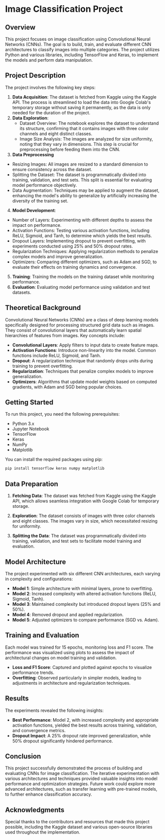 # Image Classification Project 

## Overview

This project focuses on image classification using Convolutional Neural Networks (CNNs). The goal is to build, train, and evaluate different CNN architectures to classify images into multiple categories. The project utilizes Python and various libraries, including TensorFlow and Keras, to implement the models and perform data manipulation.

## Project Description

The project involves the following key steps:

1. **Data Acquisition**: The dataset is fetched from Kaggle using the Kaggle API. The process is streamlined to load the data into Google Colab's temporary storage without saving it permanently, as the data is only needed for the duration of the project.
2. **Data Exploration**:
   - Dataset Overview: The notebook explores the dataset to understand its structure, confirming that it contains images with three color channels and eight distinct classes.
   - Image Size Analysis: The images are analyzed for size uniformity, noting that they vary in dimensions. This step is crucial for preprocessing before feeding them into the CNN.
3. **Data Preprocessing**
- Resizing Images: All images are resized to a standard dimension to ensure consistency across the dataset.
- Splitting the Dataset: The dataset is programmatically divided into training, validation, and test sets. This split is essential for evaluating model performance objectively.
- Data Augmentation: Techniques may be applied to augment the dataset, enhancing the model's ability to generalize by artificially increasing the diversity of the training set.
4. **Model Development**:
  - Number of Layers: Experimenting with different depths to assess the impact on performance.
  - Activation Functions: Testing various activation functions, including ReLU, Sigmoid, and Tanh, to determine which yields the best results.
  - Dropout Layers: Implementing dropout to prevent overfitting, with experiments conducted using 25% and 50% dropout rates.
  - Regularization Techniques: Applying regularization methods to penalize complex models and improve generalization.
  - Optimizers: Comparing different optimizers, such as Adam and SGD, to evaluate their effects on training dynamics and convergence.
5. **Training**: Training the models on the training dataset while monitoring performance.
6. **Evaluation**: Evaluating model performance using validation and test datasets.

## Theoretical Background

Convolutional Neural Networks (CNNs) are a class of deep learning models specifically designed for processing structured grid data such as images. They consist of convolutional layers that automatically learn spatial hierarchies of features from images. Key concepts include:

- **Convolutional Layers**: Apply filters to input data to create feature maps.
- **Activation Functions**: Introduce non-linearity into the model. Common functions include ReLU, Sigmoid, and Tanh.
- **Dropout**: A regularization technique that randomly drops units during training to prevent overfitting.
- **Regularization**: Techniques that penalize complex models to improve generalization.
- **Optimizers**: Algorithms that update model weights based on computed gradients, with Adam and SGD being popular choices.

## Getting Started

To run this project, you need the following prerequisites:

- Python 3.x
- Jupyter Notebook
- TensorFlow
- Keras
- NumPy
- Matplotlib

You can install the required packages using pip:

```bash
pip install tensorflow keras numpy matplotlib
```

## Data Preparation

1. **Fetching Data**: The dataset was fetched from Kaggle using the Kaggle API, which allows seamless integration with Google Colab for temporary storage.

2. **Exploration**: The dataset consists of images with three color channels and eight classes. The images vary in size, which necessitated resizing for uniformity.

3. **Splitting the Data**: The dataset was programmatically divided into training, validation, and test sets to facilitate model training and evaluation.

## Model Architecture

The project experimented with six different CNN architectures, each varying in complexity and configurations:

- **Model 1**: Simple architecture with minimal layers, prone to overfitting.
- **Model 2**: Increased complexity with altered activation functions (ReLU, Sigmoid, Tanh).
- **Model 3**: Maintained complexity but introduced dropout layers (25% and 50%).
- **Model 4**: Removed dropout and applied regularization.
- **Model 5**: Adjusted optimizers to compare performance (SGD vs. Adam).

## Training and Evaluation

Each model was trained for 15 epochs, monitoring loss and F1 score. The performance was visualized using plots to assess the impact of architectural changes on model training and validation.

- **Loss and F1 Score**: Captured and plotted against epochs to visualize performance trends.
- **Overfitting**: Observed particularly in simpler models, leading to adjustments in architecture and regularization techniques.

## Results

The experiments revealed the following insights:

- **Best Performance**: Model 2, with increased complexity and appropriate activation functions, yielded the best results across training, validation, and convergence metrics.
- **Dropout Impact**: A 25% dropout rate improved generalization, while 50% dropout significantly hindered performance.

## Conclusion

This project successfully demonstrated the process of building and evaluating CNNs for image classification. The iterative experimentation with various architectures and techniques provided valuable insights into model performance and optimization strategies. Future work could explore more advanced architectures, such as transfer learning with pre-trained models, to further enhance classification accuracy.

## Acknowledgments

Special thanks to the contributors and resources that made this project possible, including the Kaggle dataset and various open-source libraries used throughout the implementation.
